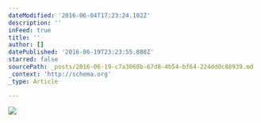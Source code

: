 ```yaml
---
dateModified: '2016-06-04T17:23:24.102Z'
description: ''
inFeed: true
title: ''
author: []
datePublished: '2016-06-19T23:23:55.888Z'
starred: false
sourcePath: _posts/2016-06-19-c7a3068b-67d8-4b54-bf64-224dd0c88939.md
_context: 'http://schema.org'
_type: Article

---
```

![](https://the-grid-user-content.s3-us-west-2.amazonaws.com/83e081ba-4bfe-4a35-b956-045434f91fbc.jpg)